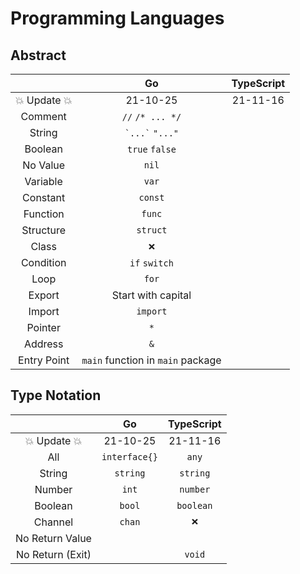 Programming Languages
=====================

Abstract
--------
|               | Go                                | TypeScript |
|:-------------:|:---------------------------------:|:----------:|
| 💥 Update 💥 | 21-10-25                          | 21-11-16   |
| Comment       | `//` `/* ... */`                  |            |
| String        | `` `...` `` `"..."`               |            |
| Boolean       | `true` `false`                    |            |
| No Value      | `nil`                             |            |
| Variable      | `var`                             |            |
| Constant      | `const`                           |            |
| Function      | `func`                            |            |
| Structure     | `struct`                          |            |
| Class         | `❌`                             |            |
| Condition     | `if` `switch`                     |            |
| Loop          | `for`                             |            |
| Export        | Start with capital                |            |
| Import        | `import`                          |            |
| Pointer       | `*`                               |            |
| Address       | `&`                               |            |
| Entry Point   | `main` function in `main` package |            |

Type Notation
-------------
|                  | Go            | TypeScript |
|:----------------:|:-------------:|:----------:|
| 💥 Update 💥    | 21-10-25      | 21-11-16   |
| All              | `interface{}` | `any`      |
| String           | `string`      | `string`   |
| Number           | `int`         | `number`   |
| Boolean          | `bool`        | `boolean`  |
| Channel          | `chan`        | `❌`      |
| No Return Value  |               |            |
| No Return (Exit) |               | `void`     |